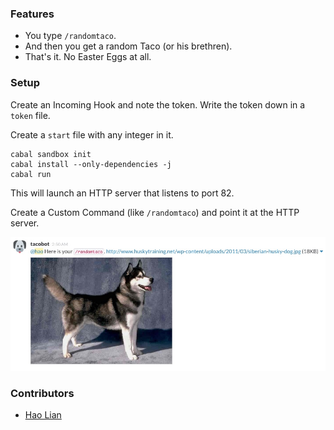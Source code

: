 ### Features

* You type `/randomtaco`.
* And then you get a random Taco (or his brethren).
* That's it. No Easter Eggs at all.

### Setup

Create an Incoming Hook and note the token. Write the token down in a `token` file.

Create a `start` file with any integer in it.

```
cabal sandbox init
cabal install --only-dependencies -j
cabal run
```

This will launch an HTTP server that listens to port 82.

Create a Custom Command (like `/randomtaco`) and point it at the HTTP server.

![tacobot in action!](screenshot.jpg)

### Contributors

* [Hao Lian](https://github.com/hlian)
